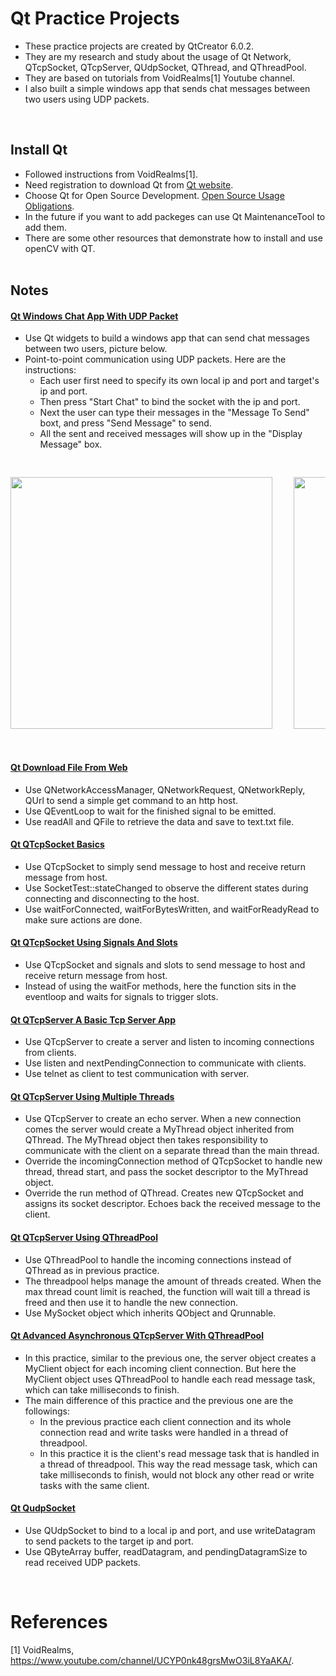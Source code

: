 # Qt Practice Projects

* These practice projects are created by QtCreator 6.0.2. 
* They are my research and study about the usage of Qt Network, QTcpSocket, QTcpServer, QUdpSocket, QThread, and QThreadPool. 
* They are based on tutorials from VoidRealms[1] Youtube channel. 
* I also built a simple windows app that sends chat messages between two users using UDP packets. 
<br/>

## Install Qt 
* Followed instructions from VoidRealms[1]. 
* Need registration to download Qt from [Qt website](https://www.qt.io/). 
* Choose Qt for Open Source Development. [Open Source Usage Obligations](https://www.qt.io/download-open-source?hsCtaTracking=9f6a2170-a938-42df-a8e2-a9f0b1d6cdce%7C6cb0de4f-9bb5-4778-ab02-bfb62735f3e5).
* In the future if you want to add packeges can use Qt MaintenanceTool to add them. 
* There are some other resources that demonstrate how to install and use openCV with QT. <br/><br/>

## Notes

#### [Qt Windows Chat App With UDP Packet](/Qt_WindowsAppChatUdp)
* Use Qt widgets to build a windows app that can send chat messages between two users, picture below.  
* Point-to-point communication using UDP packets. Here are the instructions: 
  * Each user first need to specify its own local ip and port and target's ip and port. 
  * Then press "Start Chat" to bind the socket with the ip and port. 
  * Next the user can type their messages in the "Message To Send" boxt, and press "Send Message" to send. 
  * All the sent and received messages will show up in the "Display Message" box. 

<pre><p align="center">
<img src="https://user-images.githubusercontent.com/86133411/156932839-381c5b8e-b1e0-414f-80bf-c3153885f2b5.png"  width="419" height="403">    <img src="https://user-images.githubusercontent.com/86133411/156932843-dd117c58-1205-4a92-aaad-bd2d6eef73d3.png"  width="419" height="403">

</p></pre>

#### [Qt Download File From Web](/Qt_QhttpDownloadFilesFromWeb)
* Use QNetworkAccessManager, QNetworkRequest, QNetworkReply, QUrl to send a simple get command to an http host. 
* Use QEventLoop to wait for the finished signal to be emitted. 
* Use readAll and QFile to retrieve the data and save to text.txt file. 

#### [Qt QTcpSocket Basics](/Qt_QTcpSocketBasics)
* Use QTcpSocket to simply send message to host and receive return message from host. 
* Use SocketTest::stateChanged to observe the different states during connecting and disconnecting to the host. 
* Use waitForConnected, waitForBytesWritten, and waitForReadyRead to make sure actions are done. 

#### [Qt QTcpSocket Using Signals And Slots](/Qt_QTcpSocketUsingSignalsAndSlots)
* Use QTcpSocket and signals and slots to send message to host and receive return message from host. 
* Instead of using the waitFor methods, here the function sits in the eventloop and waits for signals to trigger slots. 

#### [Qt QTcpServer A Basic Tcp Server App](/Qt_QTcpServerABasicTcpServerApplication)
* Use QTcpServer to create a server and listen to incoming connections from clients. 
* Use listen and nextPendingConnection to communicate with clients. 
* Use telnet as client to test communication with server. 

#### [Qt QTcpServer Using Multiple Threads](/Qt_QTcpServerUsingMultipleThreads)
* Use QTcpServer to create an echo server. When a new connection comes the server would create a MyThread object inherited from QThread. The MyThread object then takes responsibility to communicate with the client on a separate thread than the main thread. 
* Override the incomingConnection method of QTcpSocket to handle new thread, thread start, and pass the socket descriptor to the MyThread object. 
* Override the run method of QThread. Creates new QTcpSocket and assigns its socket descriptor. Echoes back the received message to the client. 

#### [Qt QTcpServer Using QThreadPool](/Qt_QTcpServerUsingQThreadPool)
* Use QThreadPool to handle the incoming connections instead of QThread as in previous practice. 
* The threadpool helps manage the amount of threads created. When the max thread count limit is reached, the function will wait till a thread is freed and then use it to handle the new connection. 
* Use MySocket object which inherits QObject and Qrunnable. 

#### [Qt Advanced Asynchronous QTcpServer With QThreadPool](/Qt_AdvancedAsynchronousQTcpServerWithQThreadPool)
* In this practice, similar to the previous one, the server object creates a MyClient object for each incoming client connection. But here the MyClient object uses QThreadPool to handle each read message task, which can take milliseconds to finish. 
* The main difference of this practice and the previous one are the followings: 
  *  In the previous practice each client connection and its whole connection read and write tasks were handled in a thread of threadpool.
  *  In this practice it is the client's read message task that is handled in a thread of threadpool. This way the read message task, which can take milliseconds to finish, would not block any other read or write tasks with the same client. 

#### [Qt QudpSocket](/Qt_QudpSocket)
* Use QUdpSocket to bind to a local ip and port, and use writeDatagram to send packets to the target ip and port. 
* Use QByteArray buffer, readDatagram, and pendingDatagramSize to read received UDP packets. 


<br/>


# References 
[1] VoidRealms, https://www.youtube.com/channel/UCYP0nk48grsMwO3iL8YaAKA/. <br/>
